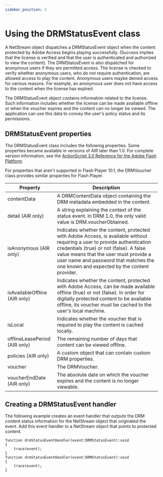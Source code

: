 ```yaml
---
sidebar_position: 3
---
```


# Using the DRMStatusEvent class

A NetStream object dispatches a DRMStatusEvent object when the content protected
by Adobe Access begins playing successfully. (Success implies that the license
is verified and that the user is authenticated and authorized to view the
content). The DRMStatusEvent is also dispatched for anonymous users if they are
permitted access. The license is checked to verify whether anonymous users, who
do not require authentication, are allowed access to play the content. Anonymous
users maybe denied access for various reasons. For example, an anonymous user
does not have access to the content when the license has expired.

The DRMStatusEvent object contains information related to the license. Such
information includes whether the license can be made available offline or when
the voucher expires and the content can no longer be viewed. The application can
use this data to convey the user's policy status and its permissions.

## DRMStatusEvent properties

The DRMStatusEvent class includes the following properties. Some properties
became available in versions of AIR later than 1.0. For complete version
information, see the
[ActionScript 3.0 Reference for the Adobe Flash Platform](https://airsdk.dev/reference/actionscript/3.0/index.html).

For properties that aren't supported in Flash Player 10.1, the DRMVoucher class
provides similar properties for Flash Player.

| Property                      | Description                                                                                                                                                                                                                                                                                             |
| ----------------------------- | ------------------------------------------------------------------------------------------------------------------------------------------------------------------------------------------------------------------------------------------------------------------------------------------------------- |
| contentData                   | A DRMContentData object containing the DRM metadata embedded in the content.                                                                                                                                                                                                                            |
| detail (AIR only)             | A string explaining the context of the status event. In DRM 1.0, the only valid value is DRM.voucherObtained.                                                                                                                                                                                           |
| isAnonymous (AIR only)        | Indicates whether the content, protected with Adobe Access, is available without requiring a user to provide authentication credentials (true) or not (false). A false value means that the user must provide a user name and password that matches the one known and expected by the content provider. |
| isAvailableOffline (AIR only) | Indicates whether the content, protected with Adobe Access, can be made available offline (true) or not (false). In order for digitally protected content to be available offline, its voucher must be cached to the user's local machine.                                                              |
| isLocal                       | Indicates whether the voucher that is required to play the content is cached locally.                                                                                                                                                                                                                   |
| offlineLeasePeriod (AIR only) | The remaining number of days that content can be viewed offline.                                                                                                                                                                                                                                        |
| policies (AIR only)           | A custom object that can contain custom DRM properties.                                                                                                                                                                                                                                                 |
| voucher                       | The DRMVoucher.                                                                                                                                                                                                                                                                                         |
| voucherEndDate (AIR only)     | The absolute date on which the voucher expires and the content is no longer viewable.                                                                                                                                                                                                                   |

## Creating a DRMStatusEvent handler

The following example creates an event handler that outputs the DRM content
status information for the NetStream object that originated the event. Add this
event handler to a NetStream object that points to protected content.

```
function drmStatusEventHandler(event:DRMStatusEvent):void
{
	trace(event);
}
function drmStatusEventHandler(event:DRMStatusEvent):void
{
	trace(event);
}
```
